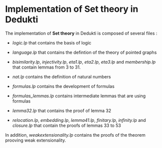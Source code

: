 # Implementation of Set theory in Dedukti

The implementation of __Set theory__ in Dedukti is composed of several files :

- *logic.lp* that contains the basis of logic

- *language.lp* that contains the defintion of the theory of pointed graphs

- *bisimilarity.lp*, *injectivity.lp*, *eta1.lp*, *eta2.lp*, *eta3.lp* and *membership.lp* that contain lemmas from 3 to 31.

- *nat.lp* contains the definition of natural numbers

- *formulas.lp* contains the development of formulas

- *formulas_lemmas.lp* contains intermediate lemmas that are using formulas

- *lemma32.lp* that contains the proof of lemma 32

- *relocation.lp*, *embedding.lp*, *lemma41.lp*, *finitary.lp*, *infinity.lp* and *closure.lp* that contain the proofs of lemmas 33 to 53

In addition, *weakextensionality.lp* contains the proofs of the theorem prooving weak extensionality.
